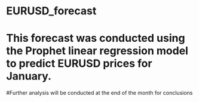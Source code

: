 # EURUSD_forecast

# This forecast was conducted using the Prophet linear regression model to predict EURUSD prices for January. 

#Further analysis will be conducted at the end of the month for conclusions

